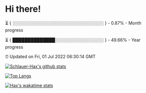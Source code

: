 # Hi there!

⏳ { ░░░░░░░░░░░░░░░░░░░░░░░░░░░░░░ } - 0.87% - Month progress

⏳ { ██████████████░░░░░░░░░░░░░░░░ } - 49.66% - Year progress

⏰ Updated on Fri, 01 Jul 2022 06:30:14 GMT


[![Schlauer-Hax's github stats](https://github-readme-stats.vercel.app/api?username=Schlauer-Hax&show_icons=true&theme=dark&count_private=true)](https://github.com/Schlauer-Hax)


[![Top Langs](https://github-readme-stats.vercel.app/api/top-langs/?username=Schlauer-Hax&layout=compact&theme=dark)](https://github.com/Schlauer-Hax?tab=repositories)


[![Hax's wakatime stats](https://github-readme-stats.vercel.app/api/wakatime?username=Hax&theme=dark)](https://wakatime.com/@Hax)

